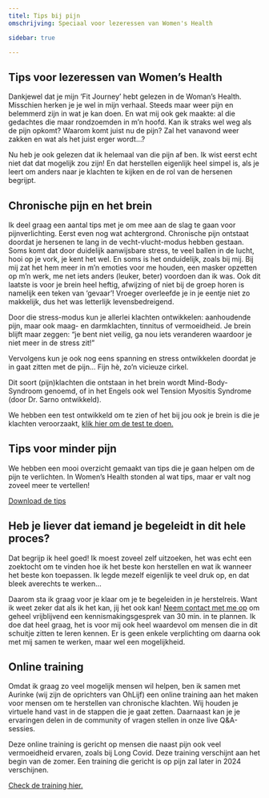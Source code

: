 ```yaml
---
titel: Tips bij pijn
omschrijving: Speciaal voor lezeressen van Women's Health

sidebar: true

---
```


<script>
  import Image from '$lib/components/Image.svelte'
  import TrainingForm from '$lib/components/TrainingForm.svelte'
</script>

## Tips voor lezeressen van Women’s Health
Dankjewel dat je mijn ‘Fit Journey’ hebt gelezen in de Woman’s Health. Misschien herken je je wel in mijn verhaal. Steeds maar weer pijn en belemmerd zijn in wat je kan doen. En wat mij ook gek maakte: al die gedachtes die maar rondzoemden in m’n hoofd. Kan ik straks wel weg als de pijn opkomt? Waarom komt juist nu de pijn? Zal het vanavond weer zakken en wat als het juist erger wordt…?

Nu heb je ook gelezen dat ik helemaal van die pijn af ben. Ik wist eerst echt niet dat dat mogelijk zou zijn! En dat herstellen eigenlijk heel simpel is, als je leert om anders naar je klachten te kijken en de rol van de hersenen begrijpt.

## Chronische pijn en het brein
Ik deel graag een aantal tips met je om mee aan de slag te gaan voor pijnverlichting. Eerst even nog wat achtergrond. Chronische pijn ontstaat doordat je hersenen te lang in de vecht-vlucht-modus hebben gestaan. Soms komt dat door duidelijk aanwijsbare stress, te veel ballen in de lucht, hooi op je vork, je kent het wel. En soms is het onduidelijk, zoals bij mij. Bij mij zat het hem meer in m’n emoties voor me houden, een masker opzetten op m’n werk, me net iets anders (leuker, beter) voordoen dan ik was. 
Ook dit laatste is voor je brein heel heftig, afwijzing of niet bij de groep horen is namelijk een teken van ‘gevaar’! Vroeger overleefde je in je eentje niet zo makkelijk, dus het was letterlijk levensbedreigend.

Door die stress-modus kun je allerlei klachten ontwikkelen: aanhoudende pijn, maar ook maag- en darmklachten, tinnitus of vermoeidheid.
Je brein blijft maar zeggen: “je bent niet veilig, ga nou iets veranderen waardoor je niet meer in de stress zit!”

Vervolgens kun je ook nog eens spanning en stress ontwikkelen doordat je in gaat zitten met de pijn… Fijn hè, zo’n vicieuze cirkel.

Dit soort (pijn)klachten die ontstaan in het brein wordt Mind-Body-Syndroom genoemd, of in het Engels ook wel Tension Myositis Syndrome (door Dr. Sarno ontwikkeld).

We hebben een test ontwikkeld om te zien of het bij jou ook je brein is die je klachten veroorzaakt, [klik hier om de test te doen.](/test)

## Tips voor minder pijn
We hebben een mooi overzicht gemaakt van tips die je gaan helpen om de pijn te verlichten. In Women’s Health stonden al wat tips, maar er valt nog zoveel meer te vertellen! 

<a href='/tips/download' class='cta' style='justify-self: center; margin-block: 2rem;'>
  Download de tips
</a>

## Heb je liever dat iemand je begeleidt in dit hele proces?
Dat begrijp ik heel goed! Ik moest zoveel zelf uitzoeken, het was echt een zoektocht om te vinden hoe ik het beste kon herstellen en wat ik wanneer het beste kon toepassen. Ik legde mezelf eigenlijk te veel druk op, en dat bleek averechts te werken…

Daarom sta ik graag voor je klaar om je te begeleiden in je herstelreis. Want ik weet zeker dat als ik het kan, jij het ook kan! [Neem contact met me op](/contact) om geheel vrijblijvend een kennismakingsgesprek van 30 min. in te plannen. Ik doe dat heel graag, het is voor mij ook heel waardevol om mensen die in dit schuitje zitten te leren kennen. Er is geen enkele verplichting om daarna ook met mij samen te werken, maar wel een mogelijkheid.

## Online training
Omdat ik graag zo veel mogelijk mensen wil helpen, ben ik samen met Aurinke (wij zijn de oprichters van OhLijf) een online training aan het maken voor mensen om te herstellen van chronische klachten. Wij houden je virtuele hand vast in de stappen die je gaat zetten. Daarnaast kan je je ervaringen delen in de community of vragen stellen in onze live Q&A-sessies.

Deze online training is gericht op mensen die naast pijn ook veel vermoeidheid ervaren, zoals bij Long Covid. Deze training verschijnt aan het begin van de zomer.
Een training die gericht is op pijn zal later in 2024 verschijnen.

[Check de training hier.](/training)
